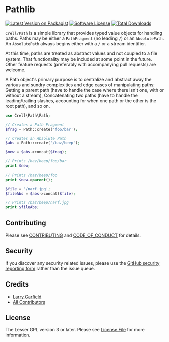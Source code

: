 # Pathlib

[![Latest Version on Packagist][ico-version]][link-packagist]
[![Software License][ico-license]](LICENSE.md)
[![Total Downloads][ico-downloads]][link-downloads]

`Crell/Path` is a simple library that provides typed value objects for handling paths.  Paths may be either a `PathFragment` (no leading `/`) or an `AbsolutePath`.  An `AbsolutePath` always begins either with a `/` or a stream identifier.

At this time, paths are treated as abstract values and not coupled to a file system.  That functionality may be included at some point in the future.  Other feature requests (preferably with accompanying pull requests) are welcome.

A Path object's primary purpose is to centralize and abstract away the various and sundry complexities and edge cases of manipulating paths: Getting a parent path (have to handle the case where there isn't one, with or without a stream), Concatenating two paths (have to handle the leading/trailing slashes, accounting for when one path or the other is the root path), and so on.

```php
use Crell\Path\Path;

// Creates a Path Fragment
$frag = Path::create('foo/bar');

// Creates an Absolute Path
$abs = Path::create('/baz/beep');

$new = $abs->concat($frag);

// Prints /baz/beep/foo/bar
print $new;

// Prints /baz/beep/foo
print $new->parent();

$file = '/narf.jpg';
$fileAbs = $abs->concat($file);

// Prints /baz/beep/narf.jpg
print $fileAbs;
```

## Contributing

Please see [CONTRIBUTING](CONTRIBUTING.md) and [CODE_OF_CONDUCT](CODE_OF_CONDUCT.md) for details.

## Security

If you discover any security related issues, please use the [GitHub security reporting form](https://github.com/Crell/Path/security) rather than the issue queue.

## Credits

- [Larry Garfield][link-author]
- [All Contributors][link-contributors]

## License

The Lesser GPL version 3 or later. Please see [License File](LICENSE.md) for more information.

[ico-version]: https://img.shields.io/packagist/v/Crell/Path.svg?style=flat-square
[ico-license]: https://img.shields.io/badge/License-LGPLv3-green.svg?style=flat-square
[ico-downloads]: https://img.shields.io/packagist/dt/Crell/Path.svg?style=flat-square

[link-packagist]: https://packagist.org/packages/Crell/Path
[link-scrutinizer]: https://scrutinizer-ci.com/g/Crell/Path/code-structure
[link-code-quality]: https://scrutinizer-ci.com/g/Crell/Path
[link-downloads]: https://packagist.org/packages/Crell/Path
[link-author]: https://github.com/Crell
[link-contributors]: ../../contributors
